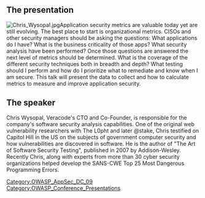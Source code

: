 ## The presentation

![Chris_Wysopal.jpg](Chris_Wysopal.jpg "Chris_Wysopal.jpg")Application
security metrics are valuable today yet are still evolving. The best
place to start is organizational metrics. CISOs and other security
managers should be asking the questions: What applications do I have?
What is the business criticality of those apps? What security analysis
have been performed? Once those questions are answered the next level of
metrics should be determined. What is the coverage of the different
security techniques both in breadth and depth? What testing should I
perform and how do I prioritize what to remediate and know when I am
secure. This talk will present the data to collect and how to calculate
metrics to measure and improve application security.

## The speaker

Chris Wysopal, Veracode's CTO and Co-Founder, is responsible for the
company's software security analysis capabilities. One of the original
web vulnerability researchers with The L0pht and later @stake, Chris
testified on Capitol Hill in the US on the subjects of government
computer security and how vulnerabilities are discovered in software. He
is the author of "The Art of Software Security Testing", published in
2007 by Addison-Wesley. Recently Chris, along with experts from more
than 30 cyber security organizations helped develop the SANS-CWE Top 25
Most Dangerous Programming Errors.

[Category:OWASP_AppSec_DC_09](Category:OWASP_AppSec_DC_09 "wikilink")
[Category:OWASP_Conference_Presentations](Category:OWASP_Conference_Presentations "wikilink")